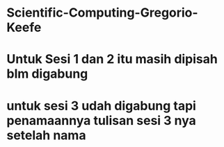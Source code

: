 # Scientific-Computing-Gregorio-Keefe
# Untuk Sesi 1 dan 2 itu masih dipisah blm digabung
# untuk sesi 3 udah digabung tapi penamaannya tulisan sesi 3 nya setelah nama
